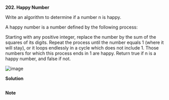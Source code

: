 **202. Happy Number**

Write an algorithm to determine if a number n is happy.

A happy number is a number defined by the following process:

Starting with any positive integer, replace the number by the sum of the squares of its digits.
Repeat the process until the number equals 1 (where it will stay), or it loops endlessly in a cycle which does not include 1.
Those numbers for which this process ends in 1 are happy.
Return true if n is a happy number, and false if not.

![image](https://user-images.githubusercontent.com/51500878/136039080-ceb6b6dc-f3a8-452c-a647-723af065c8bd.png)

**Solution**

```python

```

**Note**











